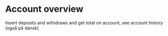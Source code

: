 # Account overview
 Insert deposits and withdraws and get total on account, see account history
 (også på dansk)
